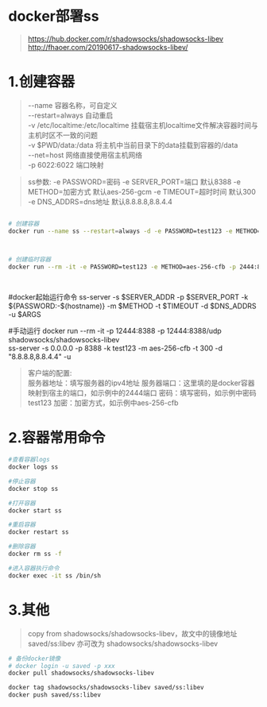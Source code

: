 # docker部署ss
> https://hub.docker.com/r/shadowsocks/shadowsocks-libev
> http://fhaoer.com/20190617-shadowsocks-libev/

# 1.创建容器
> --name 容器名称，可自定义  
> --restart=always 自动重启  
> -v /etc/localtime:/etc/localtime 挂载宿主机localtime文件解决容器时间与主机时区不一致的问题  
> -v $PWD/data:/data 将主机中当前目录下的data挂载到容器的/data  
> --net=host 网络直接使用宿主机网络  
> -p 6022:6022 端口映射  

> ss参数:
> -e PASSWORD=密码
> -e SERVER_PORT=端口 默认8388
> -e METHOD=加密方式 默认aes-256-gcm
> -e TIMEOUT=超时时间 默认300
> -e DNS_ADDRS=dns地址 默认8.8.8.8,8.8.4.4

``` bash

# 创建容器 
docker run --name ss --restart=always -d -e PASSWORD=test123 -e METHOD=aes-256-cfb -p 2444:8388 -p 2444:8388/udp shadowsocks/shadowsocks-libev



# 创建临时容器
docker run --rm -it -e PASSWORD=test123 -e METHOD=aes-256-cfb -p 2444:8388 -p 2444:8388/udp shadowsocks/shadowsocks-libev

 
``` 





#docker起始运行命令
ss-server -s $SERVER_ADDR -p $SERVER_PORT -k ${PASSWORD:-$(hostname)} -m $METHOD -t $TIMEOUT -d $DNS_ADDRS -u $ARGS


#手动运行
docker run --rm -it -p 12444:8388 -p 12444:8388/udp shadowsocks/shadowsocks-libev \
ss-server -s 0.0.0.0 -p 8388 -k test123 -m aes-256-cfb -t 300 -d "8.8.8.8,8.8.4.4" -u





> 客户端的配置:  
> 服务器地址：填写服务器的ipv4地址
> 服务器端口：这里填的是docker容器映射到宿主的端口，如示例中的2444端口
> 密码：填写密码，如示例中密码test123
> 加密：加密方式，如示例中aes-256-cfb



# 2.容器常用命令

``` bash
#查看容器logs
docker logs ss

#停止容器
docker stop ss

#打开容器
docker start ss

#重启容器
docker restart ss

#删除容器
docker rm ss -f

#进入容器执行命令
docker exec -it ss /bin/sh
```


# 3.其他
> copy from shadowsocks/shadowsocks-libev，故文中的镜像地址 saved/ss:libev 亦可改为 shadowsocks/shadowsocks-libev
``` bash
# 备份docker镜像
# docker login -u saved -p xxx
docker pull shadowsocks/shadowsocks-libev

docker tag shadowsocks/shadowsocks-libev saved/ss:libev
docker push saved/ss:libev

```